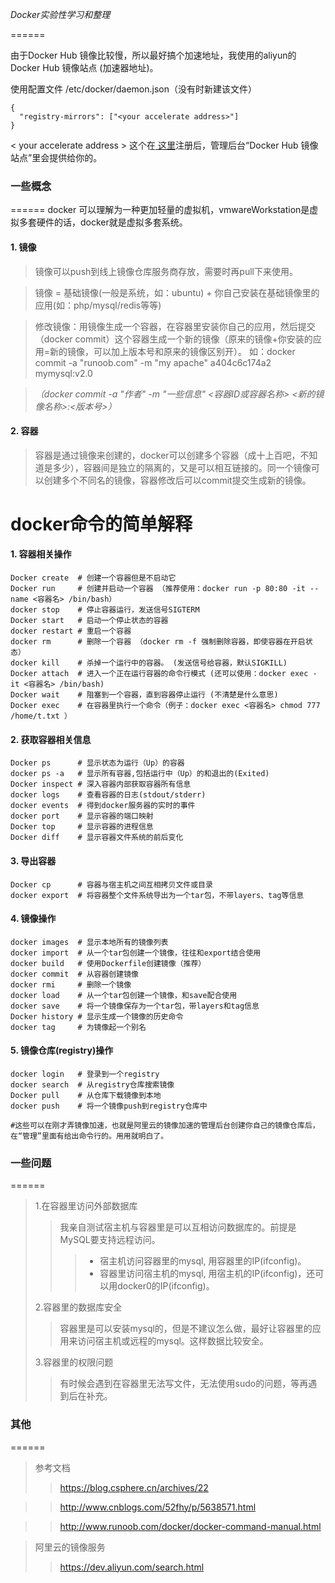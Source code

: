 *Docker实验性学习和整理*

======

由于Docker Hub 镜像比较慢，所以最好搞个加速地址，我使用的aliyun的
Docker Hub 镜像站点 (加速器地址)。

使用配置文件 /etc/docker/daemon.json（没有时新建该文件）

```shell
{
  "registry-mirrors": ["<your accelerate address>"]
}
```
< your accelerate address > 这个在[ 这里](https://cr.console.aliyun.com/?spm=5176.100239.blogcont29941.13.Grxfgq)注册后，管理后台“Docker Hub 镜像站点”里会提供给你的。


### 一些概念
======
docker 可以理解为一种更加轻量的虚拟机，vmwareWorkstation是虚拟多套硬件的话，docker就是虚拟多套系统。

#### 1. 镜像
> 镜像可以push到线上镜像仓库服务商存放，需要时再pull下来使用。

> 镜像 = 基础镜像(一般是系统，如：ubuntu) + 你自己安装在基础镜像里的应用(如：php/mysql/redis等等)

  > 修改镜像：用镜像生成一个容器，在容器里安装你自己的应用，然后提交（docker commit）这个容器生成一个新的镜像（原来的镜像+你安装的应用=新的镜像，可以加上版本号和原来的镜像区别开）。
  如：docker commit -a "runoob.com" -m "my apache" a404c6c174a2  mymysql:v2.0

  > *（docker commit -a "作者" -m "一些信息" <容器ID或容器名称>  <新的镜像名称>:<版本号>）*

#### 2. 容器
  > 容器是通过镜像来创建的，docker可以创建多个容器（成十上百吧，不知道是多少），容器间是独立的隔离的，又是可以相互链接的。同一个镜像可以创建多个不同名的镜像，容器修改后可以commit提交生成新的镜像。





# docker命令的简单解释 #
#### 1. 容器相关操作
  ```shell
  Docker create  # 创建一个容器但是不启动它
  Docker run     # 创建并启动一个容器 （推荐使用：docker run -p 80:80 -it --name <容器名> /bin/bash）
  docker stop    # 停止容器运行，发送信号SIGTERM
  Docker start   # 启动一个停止状态的容器
  docker restart # 重启一个容器
  docker rm      # 删除一个容器 （docker rm -f 强制删除容器，即使容器在开启状态）
  docker kill    # 杀掉一个运行中的容器。 (发送信号给容器，默认SIGKILL)
  Docker attach  # 进入一个正在运行容器的命令行模式 (还可以使用：docker exec -it <容器名> /bin/bash)
Docker wait    # 阻塞到一个容器，直到容器停止运行 (不清楚是什么意思)
  Docker exec    # 在容器里执行一个命令（例子：docker exec <容器名> chmod 777 /home/t.txt ）
  ```

#### 2. 获取容器相关信息
  ```shell
  Docker ps      # 显示状态为运行（Up）的容器
docker ps -a   # 显示所有容器,包括运行中（Up）的和退出的(Exited)
  Docker inspect # 深入容器内部获取容器所有信息
docker logs    # 查看容器的日志(stdout/stderr)
  docker events  # 得到docker服务器的实时的事件
  docker port    # 显示容器的端口映射
  Docker top     # 显示容器的进程信息
  Docker diff    # 显示容器文件系统的前后变化
  ```

#### 3. 导出容器
  ```shell
  Docker cp      # 容器与宿主机之间互相拷贝文件或目录
  docker export  # 将容器整个文件系统导出为一个tar包，不带layers、tag等信息
  ```
#### 4. 镜像操作
  ```shell
  docker images  # 显示本地所有的镜像列表
  docker import  # 从一个tar包创建一个镜像，往往和export结合使用
  docker build   # 使用Dockerfile创建镜像（推荐）
  docker commit  # 从容器创建镜像
  docker rmi     # 删除一个镜像
  docker load    # 从一个tar包创建一个镜像，和save配合使用
  docker save    # 将一个镜像保存为一个tar包，带layers和tag信息
  Docker history # 显示生成一个镜像的历史命令
  docker tag     # 为镜像起一个别名
  ```

#### 5. 镜像仓库(registry)操作
  ```shell
  docker login   # 登录到一个registry
  docker search  # 从registry仓库搜索镜像
  Docker pull    # 从仓库下载镜像到本地
  docker push    # 将一个镜像push到registry仓库中

#这些可以在刚才弄镜像加速，也就是阿里云的镜像加速的管理后台创建你自己的镜像仓库后，在“管理”里面有给出命令行的。用用就明白了。
  ```


### 一些问题
======

  > 1.在容器里访问外部数据库
  > > 我亲自测试宿主机与容器里是可以互相访问数据库的。前提是MySQL要支持远程访问。
  > > > * 宿主机访问容器里的mysql, 用容器里的IP(ifconfig)。
  > > > * 容器里访问宿主机的mysql, 用宿主机的IP(ifconfig)，还可以用docker0的IP(ifconfig)。
  >
  >  2.容器里的数据库安全
  > > 容器里是可以安装mysql的，但是不建议怎么做，最好让容器里的应用来访问宿主机或远程的mysql。这样数据比较安全。
  >
  > 3.容器里的权限问题
  > > 有时候会遇到在容器里无法写文件，无法使用sudo的问题，等再遇到后在补充。
  >


### 其他
======
  > 参考文档
  > > https://blog.csphere.cn/archives/22

  > > http://www.cnblogs.com/52fhy/p/5638571.html

  > > http://www.runoob.com/docker/docker-command-manual.html

  >
  > 阿里云的镜像服务
  > > https://dev.aliyun.com/search.html
  >
